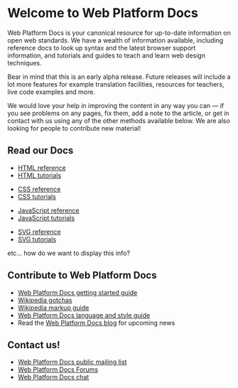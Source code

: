 <h1>Welcome to Web Platform Docs</h1>
  
<p>Web Platform Docs is your canonical resource for up-to-date information on open web standards. We have a wealth of information available, including reference docs to look up syntax and the latest browser support information, and tutorials and guides to teach and learn web design techniques.</p>
  
<p>Bear in mind that this is an early alpha release. Future releases will include a lot more features for example translation facilities, resources for teachers, live code examples and more.</p>

<p>We would love your help in improving the content in any way you can — if you see problems on any pages, fix them, add a note to the article, or get in contact with us using any of the other methods available below. We are also looking for people to contribute new material!</p>

<h2>Read our Docs</h2>  

<ul>
  <li><a href="">HTML reference</a></li>
  <li><a href="">HTML tutorials</a></li>
</ul>

<ul>
  <li><a href="">CSS reference</a></li>
  <li><a href="">CSS tutorials</a></li>
</ul>

<ul>
  <li><a href="">JavaScript reference</a></li>
  <li><a href="">JavaScript tutorials</a></li>
</ul>

<ul>
  <li><a href="">SVG reference</a></li>
  <li><a href="">SVG tutorials</a></li>
</ul>

<p>etc… how do we want to display this info?</p>

<h2>Contribute to Web Platform Docs</h2>

<ul>
  <li><a href="">Web Platform Docs getting started guide</a></li>
  <li><a href="">Wikipedia gotchas</a></li>
  <li><a href="">Wikipedia markup guide</a></li>
  <li><a href="">Web Platform Docs language and style guide</a></li>
  <li>Read the <a href="">Web Platform Docs blog</a> for upcoming news</li>
</ul>

<h2>Contact us!</h2>

<ul>
  <li><a href="">Web Platform Docs public mailing list</a></li>
  <li><a href="">Web Platform Docs Forums</a></li>
  <li><a href="">Web Platform Docs chat</a></li>
</ul>